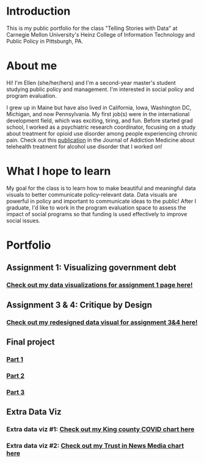 # Introduction
This is my public portfolio for the class "Telling Stories with Data" at Carnegie Mellon University's Heinz College of Information Technology and Public Policy in Pittsburgh, PA.

# About me
Hi! I'm Ellen (she/her/hers) and I'm a second-year master's student studying public policy and management. I'm interested in social policy and program evaluation.

I grew up in Maine but have also lived in California, Iowa, Washington DC, Michigan, and now Pennsylvania. My first job(s) were in the international development field, which was exciting, tiring, and fun. Before started grad school, I worked as a psychiatric research coordinator, focusing on a study about treatment for opioid use disorder among people experiencing chronic pain. Check out this [publication](https://journals.lww.com/journaladdictionmedicine/abstract/9900/telehealth_delivered_psychotherapy_for_the.217.aspx) in the Journal of Addiction Medicine about telehealth treatment for alcohol use disorder that I worked on!

# What I hope to learn
My goal for the class is to learn how to make beautiful and meaningful data visuals to better communicate policy-relevant data. Data visuals are powerful in policy and important to communicate ideas to the public! After I graduate, I'd like to work in the program evaluation space to assess the impact of social programs so that funding is used effectively to improve social issues.

# Portfolio
## Assignment 1: Visualizing government debt
### [Check out my data visualizations for assignment 1 page here!](dataviz2.md)


## Assignment 3 & 4: Critique by Design
### [Check out my redesigned data visual for assignment 3&4 here!](assign3-4.md)


## Final project
### [Part 1](final_pt_1.md) 

### [Part 2](final_pt_2.md)

### [Part 3](final_pt_3.md)


## Extra Data Viz
### Extra data viz #1: [Check out my King county COVID chart here](king-county-demo.md)

### Extra data viz #2: [Check out my Trust in News Media chart here](trust_in_media.md)
